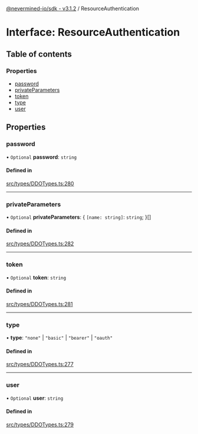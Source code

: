 [@nevermined-io/sdk - v3.1.2](../code-reference.md) / ResourceAuthentication

# Interface: ResourceAuthentication

## Table of contents

### Properties

- [password](ResourceAuthentication.md#password)
- [privateParameters](ResourceAuthentication.md#privateparameters)
- [token](ResourceAuthentication.md#token)
- [type](ResourceAuthentication.md#type)
- [user](ResourceAuthentication.md#user)

## Properties

### password

• `Optional` **password**: `string`

#### Defined in

[src/types/DDOTypes.ts:280](https://github.com/nevermined-io/sdk-js/blob/67dcc4309b61571f3cee221ec474b9c29e860b77/src/types/DDOTypes.ts#L280)

---

### privateParameters

• `Optional` **privateParameters**: \{ `[name: string]`: `string`; }[]

#### Defined in

[src/types/DDOTypes.ts:282](https://github.com/nevermined-io/sdk-js/blob/67dcc4309b61571f3cee221ec474b9c29e860b77/src/types/DDOTypes.ts#L282)

---

### token

• `Optional` **token**: `string`

#### Defined in

[src/types/DDOTypes.ts:281](https://github.com/nevermined-io/sdk-js/blob/67dcc4309b61571f3cee221ec474b9c29e860b77/src/types/DDOTypes.ts#L281)

---

### type

• **type**: `"none"` \| `"basic"` \| `"bearer"` \| `"oauth"`

#### Defined in

[src/types/DDOTypes.ts:277](https://github.com/nevermined-io/sdk-js/blob/67dcc4309b61571f3cee221ec474b9c29e860b77/src/types/DDOTypes.ts#L277)

---

### user

• `Optional` **user**: `string`

#### Defined in

[src/types/DDOTypes.ts:279](https://github.com/nevermined-io/sdk-js/blob/67dcc4309b61571f3cee221ec474b9c29e860b77/src/types/DDOTypes.ts#L279)
